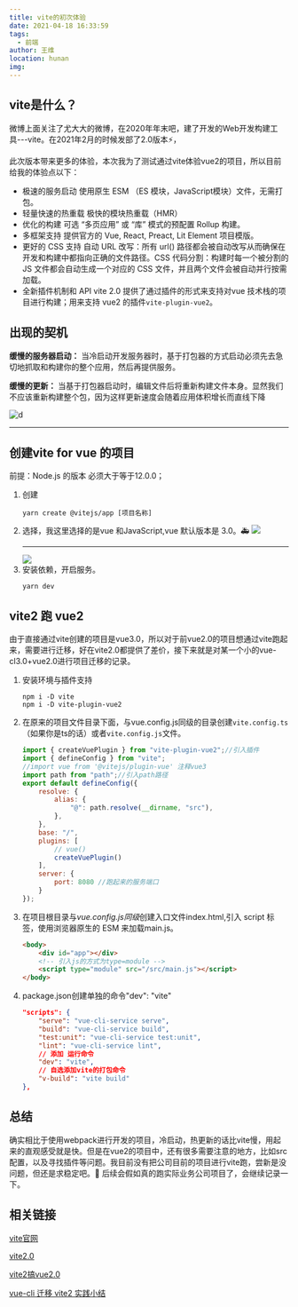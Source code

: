 ```yaml
---
title: vite的初次体验
date: 2021-04-18 16:33:59
tags: 
  - 前端
author: 王维
location: hunan
img: 
---
```

## vite是什么？
微博上面关注了尤大大的微博，在2020年年末吧，建了开发的Web开发构建工具---vite。在2021年2月的时候发部了2.0版本:zap:，
<!-- more -->
此次版本带来更多的体验，本次我为了测试通过vite体验vue2的项目，所以目前给我的体验点以下：
+ 极速的服务启动
    使用原生 ESM （ES 模块，JavaScript模块）文件，无需打包。
+ 轻量快速的热重载
    极快的模块热重载（HMR）
+ 优化的构建
    可选 “多页应用” 或 “库” 模式的预配置 Rollup 构建。
+ 多框架支持
    提供官方的 Vue, React, Preact, Lit Element 项目模版。
+ 更好的 CSS 支持
    自动 URL 改写：所有 url() 路径都会被自动改写从而确保在开发和构建中都指向正确的文件路径。CSS 代码分割：构建时每一个被分割的 JS 文件都会自动生成一个对应的 CSS 文件，并且两个文件会被自动并行按需加载。
+ 全新插件机制和 API
    vite 2.0 提供了通过插件的形式来支持对vue 技术栈的项目进行构建；用来支持 vue2 的插件`vite-plugin-vue2`。
## 出现的契机

**缓慢的服务器启动：**
当冷启动开发服务器时，基于打包器的方式启动必须先去急切地抓取和构建你的整个应用，然后再提供服务。

**缓慢的更新：**
当基于打包器启动时，编辑文件后将重新构建文件本身。显然我们不应该重新构建整个包，因为这样更新速度会随着应用体积增长而直线下降

![d](https://fastly.jsdelivr.net/gh/willwang1997/picMap@main/20210518172055.png)
***
## 创建vite for vue 的项目
前提：Node.js 的版本 必须大于等于12.0.0；
1. 创建
    ```
    yarn create @vitejs/app [项目名称]
    ```
2. 选择，我这里选择的是vue 和JavaScript,vue 默认版本是 3.0。:ambulance:
    ![](https://fastly.jsdelivr.net/gh/willwang1997/picMap@main/20210518175528.png)
    ***
    ![](https://fastly.jsdelivr.net/gh/willwang1997/picMap@main/20210518175652.png)
3. 安装依赖，开启服务。
    ```
    yarn dev
    ```
## vite2 跑 vue2 
由于直接通过vite创建的项目是vue3.0，所以对于前vue2.0的项目想通过vite跑起来，需要进行迁移，好在vite2.0都提供了差价，接下来就是对某一个小的vue-cl3.0+vue2.0进行项目迁移的记录。
1. 安装环境与插件支持
    ```
    npm i -D vite  
    npm i -D vite-plugin-vue2
    ```
2. 在原来的项目文件目录下面，与vue.config.js同级的目录创建`vite.config.ts`（如果你是ts的话）或者`vite.config.js`文件。
    ```javaScript
    import { createVuePlugin } from "vite-plugin-vue2";//引入插件
    import { defineConfig } from "vite";
    //import vue from '@vitejs/plugin-vue' 注释vue3
    import path from "path";//引入path路径
    export default defineConfig({
        resolve: {
            alias: {
                "@": path.resolve(__dirname, "src"),
            },
        },
        base: "/",
        plugins: [
            // vue()
            createVuePlugin()
        ],
        server: {
            port: 8080 //跑起来的服务端口
        }
    });
    ```
3. 在项目根目录与*vue.config.js同级*创建入口文件index.html,引入 script 标签，使用浏览器原生的 ESM 来加载main.js。
    ```html
    <body>
        <div id="app"></div>
        <!-- 引入js的方式为type=module -->
        <script type="module" src="/src/main.js"></script> 
    </body>
    ```
4. package.json创建单独的命令"dev": "vite"
    ```JSON
    "scripts": {
        "serve": "vue-cli-service serve",
        "build": "vue-cli-service build",
        "test:unit": "vue-cli-service test:unit",
        "lint": "vue-cli-service lint",
        // 添加 运行命令
        "dev": "vite",
        // 自选添加vite的打包命令
        "v-build": "vite build"
    },
    ```
## 总结
确实相比于使用webpack进行开发的项目，冷启动，热更新的话比vite慢，用起来的直观感受就是快。但是在vue2的项目中，还有很多需要注意的地方，比如src配置，以及寻找插件等问题。我目前没有把公司目前的项目进行vite跑，尝新是没问题，但还是求稳定吧。:penguin:
后续会假如真的跑实际业务公司项目了，会继续记录一下。

## 相关链接
[vite官网](https://cn.vitejs.dev/)

[vite2.0](https://juejin.cn/post/6930792459567890446)

[vite2搞vue2.0](https://www.yuque.com/xinbao37/roadmap/vite2-vue2)

[vue-cli 迁移 vite2 实践小结](https://juejin.cn/post/6934316962952544269#heading-7)
